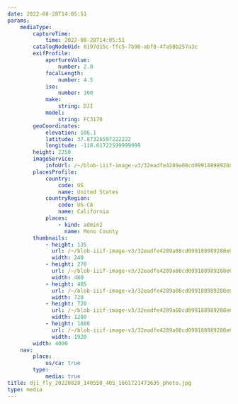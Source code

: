 ```yaml
---
date: 2022-08-28T14:05:51
params:
    mediaType:
        captureTime:
            time: 2022-08-28T14:05:51
        catalogNodeUid: 0197d15c-ffc5-7b90-abf8-4fa50b257a3c
        exifProfile:
            apertureValue:
                number: 2.8
            focalLength:
                number: 4.5
            iso:
                number: 100
            make:
                string: DJI
            model:
                string: FC3170
        geoCoordinates:
            elevation: 106.1
            latitude: 37.87326597222222
            longitude: -118.61722599999999
        height: 2250
        imageService:
            infoUrl: /~/blob-iiif-image-v3/32eadfe4289a08cd099188989288e6ab0de6c773846c88c9f3e789ee36871904/info.json
        placesProfile:
            country:
                code: US
                name: United States
            countryRegion:
                code: US-CA
                name: California
            places:
                - kind: admin2
                  name: Mono County
        thumbnails:
            - height: 135
              url: /~/blob-iiif-image-v3/32eadfe4289a08cd099188989288e6ab0de6c773846c88c9f3e789ee36871904/full/240%2C135/0/default.jpg
              width: 240
            - height: 270
              url: /~/blob-iiif-image-v3/32eadfe4289a08cd099188989288e6ab0de6c773846c88c9f3e789ee36871904/full/480%2C270/0/default.jpg
              width: 480
            - height: 405
              url: /~/blob-iiif-image-v3/32eadfe4289a08cd099188989288e6ab0de6c773846c88c9f3e789ee36871904/full/720%2C405/0/default.jpg
              width: 720
            - height: 720
              url: /~/blob-iiif-image-v3/32eadfe4289a08cd099188989288e6ab0de6c773846c88c9f3e789ee36871904/full/1280%2C720/0/default.jpg
              width: 1280
            - height: 1080
              url: /~/blob-iiif-image-v3/32eadfe4289a08cd099188989288e6ab0de6c773846c88c9f3e789ee36871904/full/1920%2C1080/0/default.jpg
              width: 1920
        width: 4000
    nav:
        place:
            us/ca: true
        type:
            media: true
title: dji_fly_20220828_140550_405_1661721473635_photo.jpg
type: media
---
```

